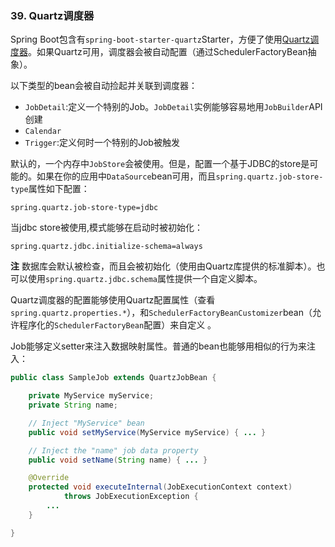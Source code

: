 ### 39. Quartz调度器

Spring Boot包含有`spring-boot-starter-quartz`Starter，方便了使用[Quartz调度器](http://www.quartz-scheduler.org/)。如果Quartz可用，调度器会被自动配置（通过SchedulerFactoryBean抽象）。

以下类型的bean会被自动捡起并关联到调度器：
* `JobDetail`:定义一个特别的Job。`JobDetail`实例能够容易地用`JobBuilder`API创建
* `Calendar`
* `Trigger`:定义何时一个特别的Job被触发

默认的，一个内存中`JobStore`会被使用。但是，配置一个基于JDBC的store是可能的。如果在你的应用中`DataSource`bean可用，而且`spring.quartz.job-store-type`属性如下配置：
```properties
spring.quartz.job-store-type=jdbc
```
当jdbc store被使用,模式能够在启动时被初始化：
```properties
spring.quartz.jdbc.initialize-schema=always
```

**注** 数据库会默认被检查，而且会被初始化（使用由Quartz库提供的标准脚本）。也可以使用`spring.quartz.jdbc.schema`属性提供一个自定义脚本。

Quartz调度器的配置能够使用Quartz配置属性（查看`spring.quartz.properties.*`），和`SchedulerFactoryBeanCustomizer`bean（允许程序化的`SchedulerFactoryBean`配置）来自定义 。

Job能够定义setter来注入数据映射属性。普通的bean也能够用相似的行为来注入：
```java
public class SampleJob extends QuartzJobBean {

    private MyService myService;
    private String name;

    // Inject "MyService" bean
    public void setMyService(MyService myService) { ... }

    // Inject the "name" job data property
    public void setName(String name) { ... }

    @Override
    protected void executeInternal(JobExecutionContext context)
            throws JobExecutionException {
        ...
    }

}
```
